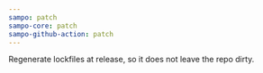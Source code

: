 ```yaml
---
sampo: patch
sampo-core: patch
sampo-github-action: patch
---
```


Regenerate lockfiles at release, so it does not leave the repo dirty.
